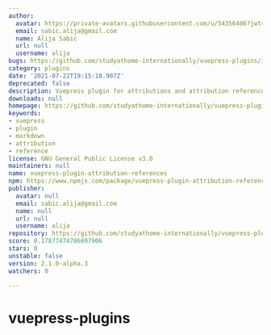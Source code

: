 ```yaml
---
author:
  avatar: https://private-avatars.githubusercontent.com/u/54356406?jwt=eyJhbGciOiJIUzI1NiIsInR5cCI6IkpXVCJ9.eyJpc3MiOiJnaXRodWIuY29tIiwiYXVkIjoicmF3LmdpdGh1YnVzZXJjb250ZW50LmNvbSIsImtleSI6ImtleTEiLCJleHAiOjE3MzQ2NTU0NDAsIm5iZiI6MTczNDY1NDI0MCwicGF0aCI6Ii91LzU0MzU2NDA2In0.zwiM9x34GOZmaaYA2NA1Xfx_D7_AIkj65giIWw0oQJk&v=4
  email: sabic.alija@gmail.com
  name: Alija Sabic
  url: null
  username: alija
bugs: https://github.com/studyathome-internationally/vuepress-plugins/issues
category: plugins
date: '2021-07-22T19:15:18.907Z'
deprecated: false
description: Vuepress plugin for attributions and attribution references
downloads: null
homepage: https://github.com/studyathome-internationally/vuepress-plugins#readme
keywords:
- vuepress
- plugin
- markdown
- attribution
- reference
license: GNU General Public License v3.0
maintainers: null
name: vuepress-plugin-attribution-references
npm: https://www.npmjs.com/package/vuepress-plugin-attribution-references
publisher:
  avatar: null
  email: sabic.alija@gmail.com
  name: null
  url: null
  username: alija
repository: https://github.com/studyathome-internationally/vuepress-plugins
score: 0.17877474786697906
stars: 0
unstable: false
version: 2.1.0-alpha.3
watchers: 0

---
```


# vuepress-plugins